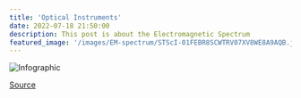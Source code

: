```yaml
---
title: 'Optical Instruments'
date: 2022-07-18 21:50:00
description: This post is about the Electromagnetic Spectrum
featured_image: '/images/EM-spectrum/STScI-01FEBR8SCWTRV07XV8WE8A9AQB.jpg'
---
```


![Infographic](/site/images/EM-spectrum/STScI-01FEBR8SCWTRV07XV8WE8A9AQB.jpg)

[Source](https://webbtelescope.org/contents/media/images/01FEBQTM8Y4FESTQ4N2AFQDBXH)